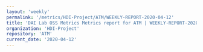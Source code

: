 ```yaml
---
layout: 'weekly'
permalink: '/metrics/HDI-Project/ATM/WEEKLY-REPORT-2020-04-12'
title: 'DAI Lab OSS Metrics Metrics report for ATM | WEEKLY-REPORT-2020-04-12'
organization: 'HDI-Project'
repository: 'ATM'
current_date: '2020-04-12'
---
```

